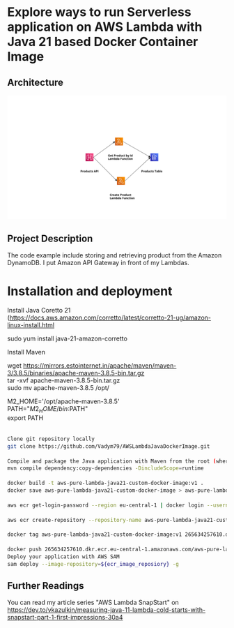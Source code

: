 # Explore ways to run Serverless application on AWS Lambda with Java 21 based Docker Container Image 

## Architecture

<p align="center">
  <img src="pure-lambda-java-21-docker-image/src/main/resources/img/app_arch.png" alt="Application Architecture"/>
</p>

## Project Description
The code example include storing and retrieving product from the Amazon DynamoDB. I put Amazon API Gateway in front of my Lambdas.


# Installation and deployment

Install Java Coretto 21  (https://docs.aws.amazon.com/corretto/latest/corretto-21-ug/amazon-linux-install.html

sudo yum install java-21-amazon-corretto  

Install Maven  

wget https://mirrors.estointernet.in/apache/maven/maven-3/3.8.5/binaries/apache-maven-3.8.5-bin.tar.gz  
tar -xvf apache-maven-3.8.5-bin.tar.gz  
sudo mv apache-maven-3.8.5 /opt/  


M2_HOME='/opt/apache-maven-3.8.5'  
PATH="$M2_HOME/bin:$PATH"  
export PATH  




```bash

Clone git repository locally
git clone https://github.com/Vadym79/AWSLambdaJavaDockerImage.git

Compile and package the Java application with Maven from the root (where pom.xml is located) of the project
mvn compile dependency:copy-dependencies -DincludeScope=runtime

docker build -t aws-pure-lambda-java21-custom-docker-image:v1 .
docker save aws-pure-lambda-java21-custom-docker-image > aws-pure-lambda-java21-custom-docker-image

aws ecr get-login-password --region eu-central-1 | docker login --username AWS --password-stdin {aws_account_id}.dkr.ecr.eu-central-1.amazonaws.com  

aws ecr create-repository --repository-name aws-pure-lambda-java21-custom-docker-image --image-scanning-configuration scanOnPush=true --region eu-central-1  

docker tag aws-pure-lambda-java21-custom-docker-image:v1 265634257610.dkr.ecr.eu-central-1.amazonaws.com/aws-pure-lambda-java21-custom-docker-image:v1

docker push 265634257610.dkr.ecr.eu-central-1.amazonaws.com/aws-pure-lambda-java21-custom-docker-image:v1 
Deploy your application with AWS SAM
sam deploy --image-repository=${ecr_image_reposiory} -g  
```

## Further Readings 

You can read my article series "AWS Lambda SnapStart" on https://dev.to/vkazulkin/measuring-java-11-lambda-cold-starts-with-snapstart-part-1-first-impressions-30a4
